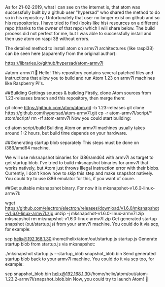 As for 21-02-2019, what I can see on the internet is, that atom was successfully built by a github user "hypersad" who shared the method to do so in his repository. Unfortunately that user no longer exist on github and so his respositories. I have tried to find (looks like his) resources on a different repo (thanks to the owner of that repo) which I will share below. The build process did not perfect for me, but I was able to successfully install and then use atom on raspi 3B without errors.

The detailed method to install atom on armv7l architectures (like raspi3B) can be seen here (apparently from the original author):

https://libraries.io/github/hypersad/atom-armv7l

#atom-armv7l
👋 Hello! This repository contains several patched files and instructions that allow you to build and run Atom 1.23 on armv7l machines like Raspberry Pi's.

##Building
Gettings sources & building
Firstly, clone Atom sources from 1.23-releases branch and this repository, then merge them:

git clone https://github.com/atom/atom.git -b 1.23-releases
git clone https://github.com/hypersad/atom-armv7l.git
cp -r atom-armv7l/script/* atom/script/
rm -rf atom-armv7l
Now you could start building:

cd atom
script/build
Building Atom on armv7l machines usually takes around 1-2 hours, but build time depends on your hardware.

##Generating startup blob separately
This steps must be done on i386/amd64 machine.

We will use mksnapshot binaries for i386/amd64 with armv7l as target to get startup blob. I've tried to build mksnapshot binaries for armv7l that works natively, but Atom just throws Illegal instruction error with their blobs. Currently, I don't know how to skip this step and make snapshot natively. You could try to use i386 emulator for this, if you want of coure.

##Get suitable mksnapshot binary. For now it is mksnapshot-v1.6.0-linux-armv7l:

wget https://github.com/electron/electron/releases/download/v1.6.0/mksnapshot-v1.6.0-linux-armv7l.zip
unzip -j mksnapshot-v1.6.0-linux-armv7l.zip mksnapshot
rm mksnapshot-v1.6.0-linux-armv7l.zip
Get generated startup snapshot (out/startup.js) from your armv7l machine. You could do it via scp, for example:

scp helix@192.168.1.30:/home/helix/atom/out/startup.js startup.js
Generate startup blob from startup.js via mksnapshot:

./mksnapshot startup.js --startup_blob snapshot_blob.bin
Send generated startup blob back to your armv7l machine. You could do it via scp too, for example:

scp snapshot_blob.bin helix@192.168.1.30:/home/helix/atom/out/atom-1.23.2-armv7l/snapshot_blob.bin
Now, you could try to launch Atom! 🎉
